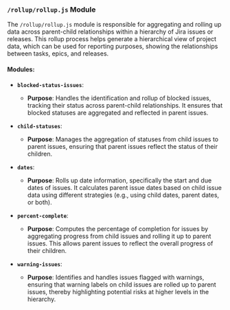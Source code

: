 ### `/rollup/rollup.js` Module

The `/rollup/rollup.js` module is responsible for aggregating and rolling up data across parent-child relationships within a hierarchy of Jira issues or releases. This rollup process helps generate a hierarchical view of project data, which can be used for reporting purposes, showing the relationships between tasks, epics, and releases.

#### Modules:

- **`blocked-status-issues`**:
  - **Purpose**: Handles the identification and rollup of blocked issues, tracking their status across parent-child relationships. It ensures that blocked statuses are aggregated and reflected in parent issues.

- **`child-statuses`**:
  - **Purpose**: Manages the aggregation of statuses from child issues to parent issues, ensuring that parent issues reflect the status of their children.

- **`dates`**:
  - **Purpose**: Rolls up date information, specifically the start and due dates of issues. It calculates parent issue dates based on child issue data using different strategies (e.g., using child dates, parent dates, or both).

- **`percent-complete`**:
  - **Purpose**: Computes the percentage of completion for issues by aggregating progress from child issues and rolling it up to parent issues. This allows parent issues to reflect the overall progress of their children.

- **`warning-issues`**:
  - **Purpose**: Identifies and handles issues flagged with warnings, ensuring that warning labels on child issues are rolled up to parent issues, thereby highlighting potential risks at higher levels in the hierarchy.
